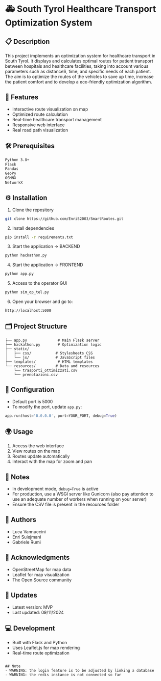# 🚑 South Tyrol Healthcare Transport Optimization System

## 📋 Description
This project implements an optimization system for healthcare transport in South Tyrol. It displays and calculates optimal routes for patient transport between hospitals and healthcare facilities, taking into account various parameters such as distanceS, time, and specific needs of each patient.
The aim is to optimize the routes of the vehicles to save up time, increase the patient comfort and to develop a eco-friendly optimization algorithm.

## 🚀 Features
- Interactive route visualization on map
- Optimized route calculation
- Real-time healthcare transport management
- Responsive web interface
- Real road path visualization

## 🛠 Prerequisites
```bash
Python 3.8+
Flask
Pandas
GeoPy
OSMNX
NetworkX
```

## ⚙️ Installation
1. Clone the repository
```bash
git clone https://github.com/EnriS2003/SmartRoutes.git
```
2. Install dependencies
```bash
pip install -r requirements.txt
```

3. Start the application -> BACKEND
```bash
python hackathon.py
```

4. Start the application -> FRONTEND
```bash
python app.py
```

5. Access to the operator GUI
```bash
python sim_op_tel.py
```

6. Open your browser and go to:
```bash
http://localhost:5000
```

## 🗂 Project Structure
```
├── app.py              # Main Flask server
├── hackathon.py        # Optimization logic
├── static/
│   ├── css/           # Stylesheets CSS
│   └── js/            # JavaScript files
├── templates/          # HTML templates
└── resources/         # Data and resources
    └── trasporti_ottimizzati.csv
    └── prenotazioni.csv
```

## 🔧 Configuration
- Default port is 5000
- To modify the port, update `app.py`:
```python
app.run(host='0.0.0.0', port=YOUR_PORT, debug=True)
```

## 🌍 Usage
1. Access the web interface
2. View routes on the map
3. Routes update automatically
4. Interact with the map for zoom and pan

## 📝 Notes
- In development mode, `debug=True` is active
- For production, use a WSGI server like Gunicorn (also pay attention to use an adequate number of workers when running on your server)
- Ensure the CSV file is present in the resources folder


## 👥 Authors
- Luca Vannuccini
- Enri Sulejmani
- Gabriele Rumi

## 🙏 Acknowledgments
- OpenStreetMap for map data
- Leaflet for map visualization
- The Open Source community

## 🔄 Updates
- Latest version: MVP
- Last updated: 09/11/2024

## 💻 Development
- Built with Flask and Python
- Uses Leaflet.js for map rendering
- Real-time route optimization
```

## Note
- WARNING: the login feature is to be adjusted by linking a database
- WARNING: the redis instance is not connected so far
```
